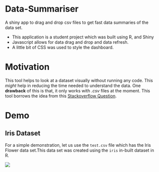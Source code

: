 # Data-Summariser
A shiny app to drag and drop csv files to get fast data summaries of the data set.

* This application is a student project which was built using R, and Shiny
* Javascript allows for data drag and drop and data refresh.
* A little bit of CSS was used to style the dashboard.

# Motivation

This tool helps to look at a dataset visually without running any code. This *might* help in
reducing the time needed to understand the data. One **drawback** of this is that, it only works with *.csv* files at the moment. This tool borrows the idea from
this [Stackoverflow Question](https://stackoverflow.com/questions/36108705/drag-and-drop-data-into-shiny-app).

# Demo
## Iris Dataset
For a simple demonstration, let us use the `test.csv` file which has the Iris Flower data set.This data set was created using the `iris` in-built dataset in R.

![](https://raw.githubusercontent.com/adhok/Data-Summariser/master/iris.gif)




